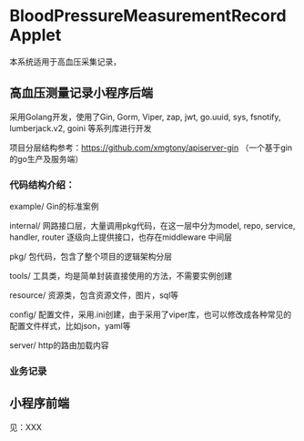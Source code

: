 # BloodPressureMeasurementRecordApplet

本系统适用于高血压采集记录，

## 高血压测量记录小程序后端
采用Golang开发，使用了Gin, Gorm, Viper, zap, jwt, go.uuid, sys, fsnotify, lumberjack.v2, goini 等系列库进行开发

项目分层结构参考：https://github.com/xmgtony/apiserver-gin
（一个基于gin的go生产及服务端）

### 代码结构介绍：
example/
Gin的标准案例

internal/
网路接口层，大量调用pkg代码，在这一层中分为model, repo, service, handler, router 逐级向上提供接口，也存在middleware 中间层

pkg/
包代码，包含了整个项目的逻辑架构分层

tools/
工具类，均是简单封装直接使用的方法，不需要实例创建

resource/
资源类，包含资源文件，图片，sql等

config/
配置文件，采用.ini创建，由于采用了viper库，也可以修改成各种常见的配置文件样式，比如json，yaml等

server/
http的路由加载内容

### 业务记录





## 小程序前端
见：XXX 